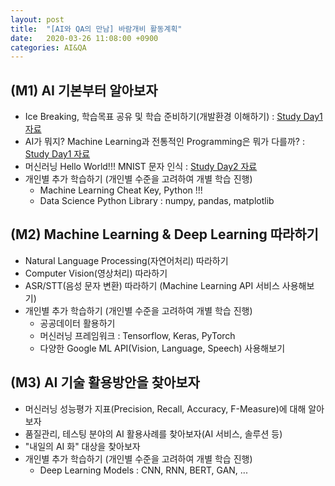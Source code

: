 ```yaml
---
layout: post
title:  "[AI와 QA의 만남] 바람개비 활동계획"
date:   2020-03-26 11:08:00 +0900
categories: AI&QA
---
```


## (M1) AI 기본부터 알아보자

- Ice Breaking, 학습목표 공유 및 학습 준비하기(개발환경 이해하기) : [Study Day1 자료][day1]
- AI가 뭐지? Machine Learning과 전통적인 Programming은 뭐가 다를까? : [Study Day1 자료][day1]
- 머신러닝 Hello World!!! MNIST 문자 인식 : [Study Day2 자료][day2]
- 개인별 추가 학습하기 (개인별 수준을 고려하여 개별 학습 진행)
  - Machine Learning Cheat Key, Python !!!
  - Data Science Python Library : numpy, pandas, matplotlib

## (M2) Machine Learning & Deep Learning 따라하기

- Natural Language Processing(자연어처리) 따라하기
- Computer Vision(영상처리) 따라하기
- ASR/STT(음성 문자 변환) 따라하기 (Machine Learning API 서비스 사용해보기)
- 개인별 추가 학습하기 (개인별 수준을 고려하여 개별 학습 진행)
  - 공공데이터 활용하기
  - 머신러닝 프레임워크 : Tensorflow, Keras, PyTorch
  - 다양한 Google ML API(Vision, Language, Speech) 사용해보기

## (M3) AI 기술 활용방안을 찾아보자

- 머신러닝 성능평가 지표(Precision, Recall, Accuracy, F-Measure)에 대해 알아보자
- 품질관리, 테스팅 분야의 AI 활용사례를 찾아보자(AI 서비스, 솔루션 등)
- "내일의 AI 화" 대상을 찾아보자
- 개인별 추가 학습하기 (개인별 수준을 고려하여 개별 학습 진행)
  - Deep Learning Models : CNN, RNN, BERT, GAN, ...

[day1]: https://sungalex.github.io/ai&qa/2020/04/09/Study1-Development-Environment-and-AI-Concept.html
[day2]: https://sungalex.github.io/ai&qa/2020/04/16/Study2-machine-learning-principle-and-mnist.html
